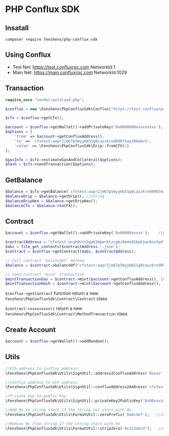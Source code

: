 # PHP Conflux SDK

## Insatall

```shell
composer require fenshenx/php-conflux-sdk
```

## Using Conflux

- Test Net: https://test.confluxrpc.com  NetworkId:1
- Main Net: https://main.confluxrpc.com  NetworkId:1029

## Transaction

```php
require_once "vendor/autoload.php";

$conflux = new \Fenshenx\PhpConfluxSdk\Conflux("https://test.confluxrpc.com", 1);

$cfx = $conflux->getCfx();

$account = $conflux->getWallet()->addPrivateKey('0x0000000xxxxxxxxx');  //your private key
$options = [
    'from' => $account->getConfluxAddress(),
    'to' => 'cfxtest:aapr2jm67p5myymb51g0caszkred0907eayz84w6v3',
    'value' => \Fenshenx\PhpConfluxSdk\Drip::fromCFX(1)
];

$gasInfo = $cfx->estimateGasAndCollateral($options);
$hash = $cfx->sendTransaction($options);
```

## GetBalance

```php
$balance = $cfx->getBalance('cfxtest:aapr2jm67p5myymb51g0caszkred0907eayz84w6v3');
$balanceDrip = $balance->getDrip(); //string
$balanceDripHex = $balance->getDripHex();
$balanceCfx = $balance->toCFX();
```

## Contract

```php
$account = $conflux->getWallet()->addPrivateKey('0x00000xxxxx');    //your private key

$contractAddress = "cfxtest:acgh0vts2ga63dpwrbtzcgbz9m4x01bpkjwu9sufp4";
$abi = file_get_contents($contractAddress.'.json');
$contract = $conflux->getContract($abi, $contractAddress);

// Call contract 'balanceOf' method
$balance = $contract->balanceOf("cfxtest:aapr2jm67p5myymb51g0caszkred0907eayz84w6v3")->send();

// Send contract 'mint' transaction
$mintTransactionGas = $contract->mint($account->getConfluxAddress(), 100)->estimateGasAndCollateral($account);
$mintTransactionHash = $contract->mint($account->getConfluxAddress(), 100)->sendTransaction($account);
```

`$conflux->getContract` function return a new `Fenshenx\PhpConfluxSdk\Contract\Contract` class

`$contract->xxxxxxxxx()` return a new `Fenshenx\PhpConfluxSdk\Contract\MethodTransaction` class

## Create Account

```php
$account = $conflux->getWallet()->addRandom();
```

## Utils

```php
//Eth address to conflux address
\Fenshenx\PhpConfluxSdk\Utils\SignUtil::address2ConfluxAddress('0xxxx', 1);

//Conflux address to eth address
\Fenshenx\PhpConfluxSdk\Utils\SignUtil::confluxAddress2Address('cfxtest:acgh0vts2ga63dpwrbtzcgbz9m4x01bpkjwu9sufp4');

//Private key to public key
\Fenshenx\PhpConfluxSdk\Utils\SignUtil::privateKey2PublicKey('0x00xxxxxx');

//Add 0x to string start if the string not start with 0x
\Fenshenx\PhpConfluxSdk\Utils\FormatUtil::zeroPrefix('0abcdef');   //zeroPrefix('0x0abcdef') reutrn 0x0abcdef

//Remove 0x from string if the string start with 0x
\Fenshenx\PhpConfluxSdk\Utils\FormatUtil::stripZero('0x123abcd');   //stripZero('123abcd') return  123abcd
```